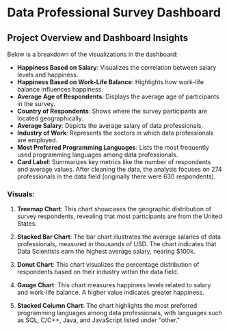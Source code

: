 # Data Professional Survey Dashboard


## Project Overview and Dashboard Insights

Below is a breakdown of the visualizations in the dashboard:

- **Happiness Based on Salary**: Visualizes the correlation between salary levels and happiness.
- **Happiness Based on Work-Life Balance**: Highlights how work-life balance influences happiness.
- **Average Age of Respondents**: Displays the average age of participants in the survey.
- **Country of Respondents**: Shows where the survey participants are located geographically.
- **Average Salary**: Depicts the average salary of data professionals.
- **Industry of Work**: Represents the sectors in which data professionals are employed.
- **Most Preferred Programming Languages**: Lists the most frequently used programming languages among data professionals.
- **Card Label**: Summarizes key metrics like the number of respondents and average values. After cleaning the data, the analysis focuses on 274 professionals in the data field (originally there were 630 respondents).

### Visuals:

1. **Treemap Chart**: This chart showcases the geographic distribution of survey respondents, revealing that most participants are from the United States.

2. **Stacked Bar Chart**: The bar chart illustrates the average salaries of data professionals, measured in thousands of USD. The chart indicates that Data Scientists earn the highest average salary, nearing $100k.

3. **Donut Chart**: This chart visualizes the percentage distribution of respondents based on their industry within the data field.

4. **Gauge Chart**: This chart measures happiness levels related to salary and work-life balance. A higher value indicates greater happiness.

5. **Stacked Column Chart**: The chart highlights the most preferred programming languages among data professionals, with languages such as SQL, C/C++, Java, and JavaScript listed under "other."
